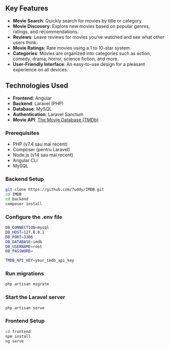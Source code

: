 ## Key Features

- **Movie Search**: Quickly search for movies by title or category.
- **Movie Discovery**: Explore new movies based on popular genres, ratings, and recommendations.
- **Reviews**: Leave reviews for movies you’ve watched and see what other users think.
- **Movie Ratings**: Rate movies using a 1 to 10-star system.
- **Categories**: Movies are organized into categories such as action, comedy, drama, horror, science fiction, and more.
- **User-Friendly Interface**: An easy-to-use design for a pleasant experience on all devices.

## Technologies Used

- **Frontend**: Angular
- **Backend**: Laravel (PHP)
- **Database**: MySQL
- **Authentication**: Laravel Sanctum
- **Movie API**: [The Movie Database (TMDb)](https://www.themoviedb.org/documentation/api)

### Prerequisites

- PHP (v7.4 sau mai recent)
- Composer (pentru Laravel)
- Node.js (v14 sau mai recent)
- Angular CLI
- MySQL

### Backend Setup
```bash
git clone https://github.com/7uddy/IMDB.git
cd IMDB
cd backend
composer install
```
### Configure the .env file
```bash
DB_CONNECTION=mysql
DB_HOST=127.0.0.1
DB_PORT=3306
DB_DATABASE=imdb
DB_USERNAME=root
DB_PASSWORD=

TMDB_API_KEY=your_tmdb_api_key
```
### Run migrations
```bash
php artisan migrate
```
### Start the Laravel server
```bash
php artisan serve
```
### Frontend Setup
```bash
cd frontend
npm install
ng serve
```

